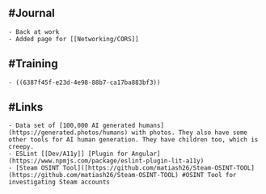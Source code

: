 ## #Journal
	- Back at work
	- Added page for [[Networking/CORS]]
## #Training
	- ((6387f45f-e23d-4e98-88b7-ca17ba883bf3))
## #Links
	- Data set of [100,000 AI generated humans](https://generated.photos/humans) with photos. They also have some other tools for AI human generation. They have children too, which is creepy.
	- ESLint [[Dev/A11y]] [Plugin for Angular](https://www.npmjs.com/package/eslint-plugin-lit-a11y)
	- [Steam OSINT Tool]([https://github.com/matiash26/Steam-OSINT-TOOL](https://github.com/matiash26/Steam-OSINT-TOOL) #OSINT Tool for investigating Steam accounts